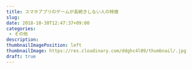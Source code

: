 ```yaml
---
title: スマホアプリのゲームが長続きしない人の特徴
slug: 
date: 2018-10-30T12:47:37+09:00
categories: 
 - その他
description: 
thumbnailImagePosition: left
thumbnailImage: https://res.cloudinary.com/ddghc4l09/thumbnail/.jpg
draft: true
---
```


<!--more-->


